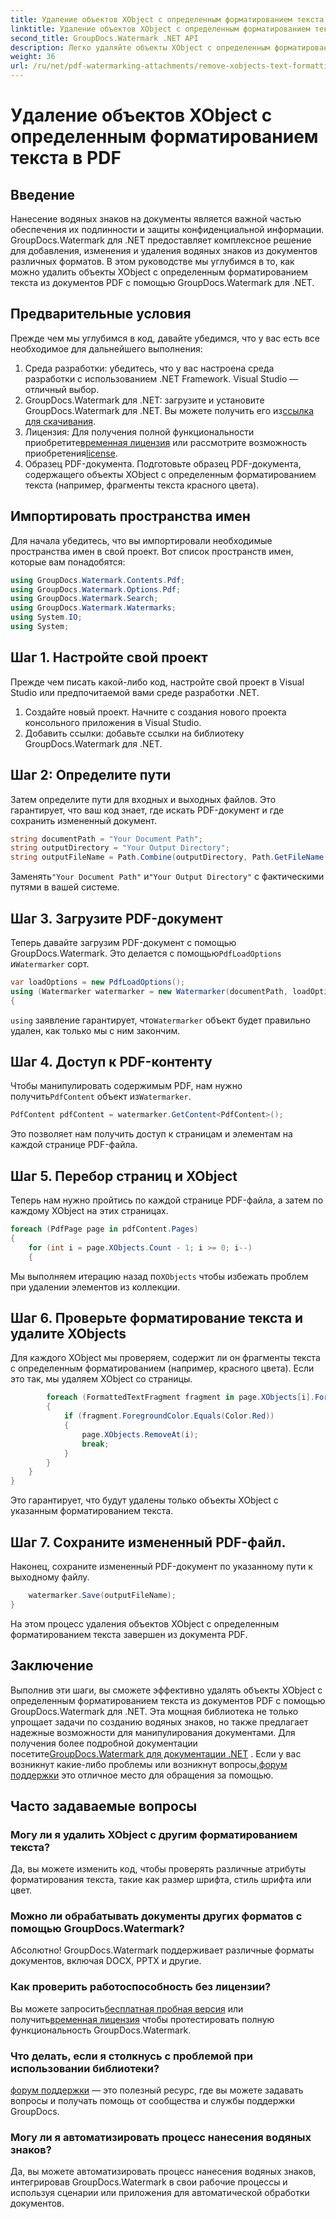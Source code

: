 ```yaml
---
title: Удаление объектов XObject с определенным форматированием текста в PDF
linktitle: Удаление объектов XObject с определенным форматированием текста в PDF
second_title: GroupDocs.Watermark .NET API
description: Легко удаляйте объекты XObject с определенным форматированием текста из PDF-файлов с помощью GroupDocs.Watermark для .NET. Следуйте нашему руководству для беспрепятственного манипулирования документами.
weight: 36
url: /ru/net/pdf-watermarking-attachments/remove-xobjects-text-formatting-pdf/
---
```


# Удаление объектов XObject с определенным форматированием текста в PDF

## Введение
Нанесение водяных знаков на документы является важной частью обеспечения их подлинности и защиты конфиденциальной информации. GroupDocs.Watermark для .NET предоставляет комплексное решение для добавления, изменения и удаления водяных знаков из документов различных форматов. В этом руководстве мы углубимся в то, как можно удалить объекты XObject с определенным форматированием текста из документов PDF с помощью GroupDocs.Watermark для .NET.
## Предварительные условия
Прежде чем мы углубимся в код, давайте убедимся, что у вас есть все необходимое для дальнейшего выполнения:
1. Среда разработки: убедитесь, что у вас настроена среда разработки с использованием .NET Framework. Visual Studio — отличный выбор.
2.  GroupDocs.Watermark для .NET: загрузите и установите GroupDocs.Watermark для .NET. Вы можете получить его из[ссылка для скачивания](https://releases.groupdocs.com/Watermark/net/).
3.  Лицензия: Для получения полной функциональности приобретите[временная лицензия](https://purchase.groupdocs.com/temporary-лицензия/) или рассмотрите возможность приобретения[license](https://purchase.groupdocs.com/buy).
4. Образец PDF-документа. Подготовьте образец PDF-документа, содержащего объекты XObject с определенным форматированием текста (например, фрагменты текста красного цвета).

## Импортировать пространства имен
Для начала убедитесь, что вы импортировали необходимые пространства имен в свой проект. Вот список пространств имен, которые вам понадобятся:
```csharp
using GroupDocs.Watermark.Contents.Pdf;
using GroupDocs.Watermark.Options.Pdf;
using GroupDocs.Watermark.Search;
using GroupDocs.Watermark.Watermarks;
using System.IO;
using System;
```
## Шаг 1. Настройте свой проект
Прежде чем писать какой-либо код, настройте свой проект в Visual Studio или предпочитаемой вами среде разработки .NET.
1. Создайте новый проект. Начните с создания нового проекта консольного приложения в Visual Studio.
2. Добавить ссылки: добавьте ссылки на библиотеку GroupDocs.Watermark для .NET.
## Шаг 2: Определите пути
Затем определите пути для входных и выходных файлов. Это гарантирует, что ваш код знает, где искать PDF-документ и где сохранить измененный документ.
```csharp
string documentPath = "Your Document Path";
string outputDirectory = "Your Output Directory";
string outputFileName = Path.Combine(outputDirectory, Path.GetFileName(documentPath));
```
 Заменять`"Your Document Path"` и`"Your Output Directory"` с фактическими путями в вашей системе.
## Шаг 3. Загрузите PDF-документ
 Теперь давайте загрузим PDF-документ с помощью GroupDocs.Watermark. Это делается с помощью`PdfLoadOptions` и`Watermarker` сорт.
```csharp
var loadOptions = new PdfLoadOptions();
using (Watermarker watermarker = new Watermarker(documentPath, loadOptions))
{
```
`using` заявление гарантирует, что`Watermarker` объект будет правильно удален, как только мы с ним закончим.
## Шаг 4. Доступ к PDF-контенту
 Чтобы манипулировать содержимым PDF, нам нужно получить`PdfContent` объект из`Watermarker`.
```csharp
PdfContent pdfContent = watermarker.GetContent<PdfContent>();
```
Это позволяет нам получить доступ к страницам и элементам на каждой странице PDF-файла.
## Шаг 5. Перебор страниц и XObject
Теперь нам нужно пройтись по каждой странице PDF-файла, а затем по каждому XObject на этих страницах.
```csharp
foreach (PdfPage page in pdfContent.Pages)
{
    for (int i = page.XObjects.Count - 1; i >= 0; i--)
    {
```
 Мы выполняем итерацию назад по`XObjects` чтобы избежать проблем при удалении элементов из коллекции.
## Шаг 6. Проверьте форматирование текста и удалите XObjects
Для каждого XObject мы проверяем, содержит ли он фрагменты текста с определенным форматированием (например, красного цвета). Если это так, мы удаляем XObject со страницы.
```csharp
        foreach (FormattedTextFragment fragment in page.XObjects[i].FormattedTextFragments)
        {
            if (fragment.ForegroundColor.Equals(Color.Red))
            {
                page.XObjects.RemoveAt(i);
                break;
            }
        }
    }
}
```
Это гарантирует, что будут удалены только объекты XObject с указанным форматированием текста.
## Шаг 7. Сохраните измененный PDF-файл.
Наконец, сохраните измененный PDF-документ по указанному пути к выходному файлу.
```csharp
    watermarker.Save(outputFileName);
}
```
На этом процесс удаления объектов XObject с определенным форматированием текста завершен из документа PDF.

## Заключение
Выполнив эти шаги, вы сможете эффективно удалять объекты XObject с определенным форматированием текста из документов PDF с помощью GroupDocs.Watermark для .NET. Эта мощная библиотека не только упрощает задачи по созданию водяных знаков, но также предлагает надежные возможности для манипулирования документами. Для получения более подробной документации посетите[GroupDocs.Watermark для документации .NET](https://tutorials.groupdocs.com/Watermark/net/) . Если у вас возникнут какие-либо проблемы или возникнут вопросы,[форум поддержки](https://forum.groupdocs.com/c/watermark/19) это отличное место для обращения за помощью.
## Часто задаваемые вопросы
### Могу ли я удалить XObject с другим форматированием текста?
Да, вы можете изменить код, чтобы проверять различные атрибуты форматирования текста, такие как размер шрифта, стиль шрифта или цвет.
### Можно ли обрабатывать документы других форматов с помощью GroupDocs.Watermark?
Абсолютно! GroupDocs.Watermark поддерживает различные форматы документов, включая DOCX, PPTX и другие.
### Как проверить работоспособность без лицензии?
 Вы можете запросить[бесплатная пробная версия](https://releases.groupdocs.com/) или получить[временная лицензия](https://purchase.groupdocs.com/temporary-license/) чтобы протестировать полную функциональность GroupDocs.Watermark.
### Что делать, если я столкнусь с проблемой при использовании библиотеки?
[форум поддержки](https://forum.groupdocs.com/c/watermark/19) — это полезный ресурс, где вы можете задавать вопросы и получать помощь от сообщества и службы поддержки GroupDocs.
### Могу ли я автоматизировать процесс нанесения водяных знаков?
Да, вы можете автоматизировать процесс нанесения водяных знаков, интегрировав GroupDocs.Watermark в свои рабочие процессы и используя сценарии или приложения для автоматической обработки документов.